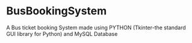# BusBookingSystem
A Bus ticket booking System made using PYTHON (Tkinter-the standard GUI library for Python) and MySQL Database
